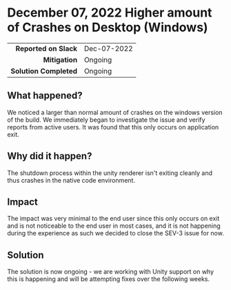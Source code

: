 # December 07, 2022 Higher amount of Crashes on Desktop (Windows)

|                          |             |
| -----------------------: |:------------|
| **Reported on Slack**          | Dec-07-2022 |
|           **Mitigation** | Ongoing     |
|   **Solution Completed** | Ongoing     |

## What happened?

We noticed a larger than normal amount of crashes on the windows version of the build. We immediately began to investigate the issue and verify reports from active users. It was found that this only occurs on application exit.

## Why did it happen?

The shutdown process within the unity renderer isn't exiting cleanly and thus crashes in the native code environment.

## Impact

The impact was very minimal to the end user since this only occurs on exit and is not noticeable to the end user in most cases, and it is not happening during the experience as such we decided to close the SEV-3 issue for now.

## Solution

The solution is now ongoing - we are working with Unity support on why this is happening and will be attempting fixes over the following weeks.
